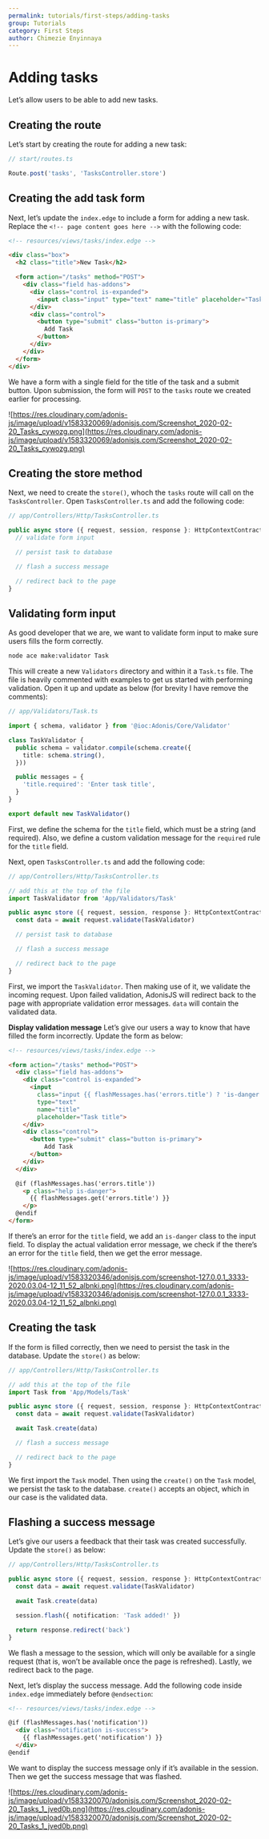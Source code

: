 ```yaml
---
permalink: tutorials/first-steps/adding-tasks
group: Tutorials
category: First Steps
author: Chimezie Enyinnaya
---
```


# Adding tasks

Let’s allow users to be able to add new tasks.

## Creating the route

Let’s start by creating the route for adding a new task:

```ts
// start/routes.ts

Route.post('tasks', 'TasksController.store')
```

## Creating the add task form

Next, let’s update the `index.edge` to include a form for adding a new task. Replace the `<!-- page content goes here -->` with the following code:

```html
<!-- resources/views/tasks/index.edge -->

<div class="box">
  <h2 class="title">New Task</h2>

  <form action="/tasks" method="POST">
    <div class="field has-addons">
      <div class="control is-expanded">
        <input class="input" type="text" name="title" placeholder="Task title">
      </div>
      <div class="control">
        <button type="submit" class="button is-primary">
          Add Task
        </button>
      </div>
    </div>
  </form>
</div>
```

We have a form with a single field for the title of the task and a submit button. Upon submission, the form will `POST` to the `tasks` route we created earlier for processing.

![https://res.cloudinary.com/adonis-js/image/upload/v1583320069/adonisjs.com/Screenshot_2020-02-20_Tasks_cywozg.png](https://res.cloudinary.com/adonis-js/image/upload/v1583320069/adonisjs.com/Screenshot_2020-02-20_Tasks_cywozg.png)

## Creating the store method

Next, we need to create the `store()`, whoch the `tasks` route will call on the `TasksController`. Open `TasksController.ts` and add the following code:

```ts
// app/Controllers/Http/TasksController.ts

public async store ({ request, session, response }: HttpContextContract) {
  // validate form input

  // persist task to database

  // flash a success message

  // redirect back to the page
}
```

## Validating form input

As good developer that we are, we want to validate form input to make sure users fills the form correctly.

```bash
node ace make:validator Task
```

This will create a new `Validators` directory and within it a `Task.ts` file. The file is heavily commented with examples to get us started with performing validation. Open it up and update as below (for brevity I have remove the comments):

```ts
// app/Validators/Task.ts

import { schema, validator } from '@ioc:Adonis/Core/Validator'

class TaskValidator {
  public schema = validator.compile(schema.create({
    title: schema.string(),
  }))

  public messages = {
    'title.required': 'Enter task title',
  }
}

export default new TaskValidator()
```

First, we define the schema for the `title` field, which must be a string (and required). Also, we define a custom validation message for the `required` rule for the `title` field.

Next, open `TasksController.ts` and add the following code:

```ts
// app/Controllers/Http/TasksController.ts

// add this at the top of the file
import TaskValidator from 'App/Validators/Task'

public async store ({ request, session, response }: HttpContextContract) {
  const data = await request.validate(TaskValidator)

  // persist task to database

  // flash a success message

  // redirect back to the page
}
```

First, we import the `TaskValidator`. Then making use of it, we validate the incoming request. Upon failed validation, AdonisJS will redirect back to the page with appropriate validation error messages. `data` will contain the validated data.

**Display validation message**
Let’s give our users a way to know that have filled the form incorrectly. Update the form as below:

```html
<!-- resources/views/tasks/index.edge -->

<form action="/tasks" method="POST">
  <div class="field has-addons">
    <div class="control is-expanded">
      <input
        class="input {{ flashMessages.has('errors.title') ? 'is-danger' : '' }}"
        type="text"
        name="title"
        placeholder="Task title">
    </div>
    <div class="control">
      <button type="submit" class="button is-primary">
          Add Task
      </button>
    </div>
  </div>

  @if (flashMessages.has('errors.title'))
    <p class="help is-danger">
      {{ flashMessages.get('errors.title') }}
    </p>
  @endif
</form>
```

If there’s an error for the `title` field, we add an `is-danger` class to the input field. To display the actual validation error message, we check if the there’s an error for the `title` field, then we get the error message.

![https://res.cloudinary.com/adonis-js/image/upload/v1583320346/adonisjs.com/screenshot-127.0.0.1_3333-2020.03.04-12_11_52_albnki.png](https://res.cloudinary.com/adonis-js/image/upload/v1583320346/adonisjs.com/screenshot-127.0.0.1_3333-2020.03.04-12_11_52_albnki.png)

## Creating the task

If the form is filled correctly, then we need to persist the task in the database. Update the `store()` as below:

```ts
// app/Controllers/Http/TasksController.ts

// add this at the top of the file
import Task from 'App/Models/Task'

public async store ({ request, session, response }: HttpContextContract) {
  const data = await request.validate(TaskValidator)

  await Task.create(data)

  // flash a success message

  // redirect back to the page
}
```

We first import the `Task` model. Then using the `create()` on the `Task` model, we persist the task to the database. `create()` accepts an object, which in our case is the validated data.

## Flashing a success message

Let’s give our users a feedback that their task was created successfully. Update the `store()` as below:

```ts
// app/Controllers/Http/TasksController.ts

public async store ({ request, session, response }: HttpContextContract) {
  const data = await request.validate(TaskValidator)

  await Task.create(data)

  session.flash({ notification: 'Task added!' })

  return response.redirect('back')
}
```

We flash a message to the session, which will only be available for a single request (that is, won’t be available once the page is refreshed). Lastly, we redirect back to the page.

Next, let’s display the success message. Add the following code inside `index.edge` immediately before `@endsection`:

```html
<!-- resources/views/tasks/index.edge -->

@if (flashMessages.has('notification'))
  <div class="notification is-success">
    {{ flashMessages.get('notification') }}
  </div>
@endif
```

We want to display the success message only if it’s available in the session. Then we get the success message that was flashed.

![https://res.cloudinary.com/adonis-js/image/upload/v1583320070/adonisjs.com/Screenshot_2020-02-20_Tasks_1_jved0b.png](https://res.cloudinary.com/adonis-js/image/upload/v1583320070/adonisjs.com/Screenshot_2020-02-20_Tasks_1_jved0b.png)
